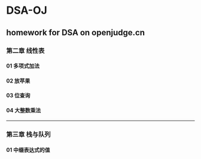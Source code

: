 # DSA-OJ
homework for DSA on openjudge.cn
---
### 第二章 线性表
#### 01 多项式加法
#### 02 放苹果
#### 03 位查询
#### 04 大整数乘法
---
### 第三章 栈与队列
#### 01 中缀表达式的值
